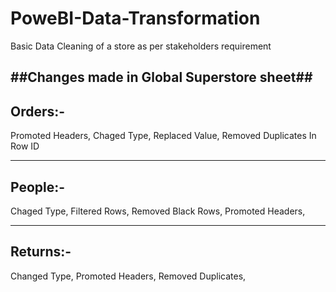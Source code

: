 # PoweBI-Data-Transformation
Basic Data Cleaning of a store as per stakeholders requirement

##Changes made in Global Superstore sheet##
-----------------------------
Orders:-
-----------------------------
Promoted Headers,
Chaged Type,
Replaced Value,
Removed Duplicates In Row ID

-----------------------------
People:-
-----------------------------
Chaged Type,
Filtered Rows,
Removed Black Rows,
Promoted Headers,

-----------------------------
Returns:-
-----------------------------
Changed Type,
Promoted Headers,
Removed Duplicates,
